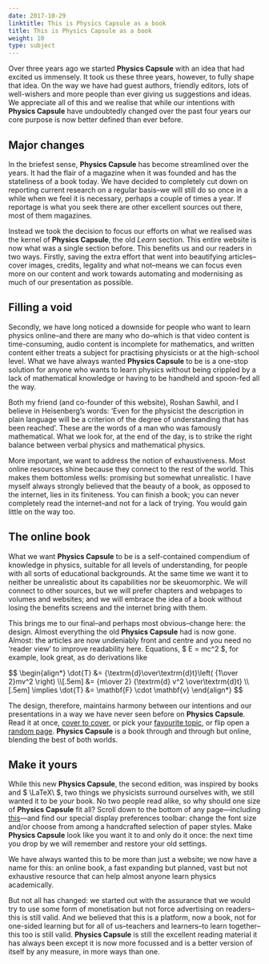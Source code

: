 ```yaml
---
date: 2017-10-29
linktitle: This is Physics Capsule as a book
title: This is Physics Capsule as a book
weight: 10
type: subject
---
```


Over three years ago we started **Physics Capsule** with an idea that had excited us immensely. It took us these three years, however, to fully shape that idea. On the way we have had guest authors, friendly editors, lots of well-wishers and more people than ever giving us suggestions and ideas. We appreciate all of this and we realise that while our intentions with **Physics Capsule** have undoubtedly changed over the past four years our core purpose is now better defined than ever before.

## Major changes

In the briefest sense, **Physics Capsule** has become streamlined over the years. It had the flair of a magazine when it was founded and has the stateliness of a book today. We have decided to completely cut down on reporting current research on a regular basis–we will still do so once in a while when we feel it is necessary, perhaps a couple of times a year. If reportage is what you seek there are other excellent sources out there, most of them magazines.

Instead we took the decision to focus our efforts on what we realised was the kernel of **Physics Capsule**, the old *Learn* section. This entire website is now what was a single section before. This benefits us and our readers in two ways. Firstly, saving the extra effort that went into beautifying articles–cover images, credits, legality and what not–means we can focus even more on our content and work towards automating and modernising as much of our presentation as possible.

## Filling a void

Secondly, we have long noticed a downside for people who want to learn physics online–and there are many who do–which is that video content is time-consuming, audio content is incomplete for mathematics, and written content either treats a subject for practising physicists or at the high-school level. What we have always wanted **Physics Capsule** to be is a one-stop solution for anyone who wants to learn physics without being crippled by a lack of mathematical knowledge or having to be handheld and spoon-fed all the way.

Both my friend (and co-founder of this website), Roshan Sawhil, and I believe in Heisenberg’s words: ‘Even for the physicist the description in plain language will be a criterion of the degree of understanding that has been reached’. These are the words of a man who was famously mathematical. What we look for, at the end of the day, is to strike the right balance between verbal physics and mathematical physics.

More important, we want to address the notion of exhaustiveness. Most online resources shine because they connect to the rest of the world. This makes them bottomless wells: promising but somewhat unrealistic. I have myself always strongly believed that the beauty of a book, as opposed to the internet, lies in its finiteness. You can finish a book; you can never completely read the internet–and not for a lack of trying. You would gain little on the way too.

## The online book

What we want **Physics Capsule** to be is a self-contained compendium of knowledge in physics, suitable for all levels of understanding, for people with all sorts of educational backgrounds. At the same time we want it to neither be unrealistic about its capabilities nor be skeuomorphic. We will connect to other sources, but we will prefer chapters and webpages to volumes and websites; and we will embrace the idea of a book without losing the benefits screens and the internet bring with them.

This brings me to our final–and perhaps most obvious–change here: the design. Almost everything the old **Physics Capsule** had is now gone. Almost: the articles are now undeniably front and centre and you need no ‘reader view’ to improve readability here. Equations, $ E = mc^2 $, for example, look great, as do derivations like

<div>
$$
\begin{align*}
\dot{T} &= {\textrm{d}\over\textrm{d}t}\left( {1\over 2}mv^2 \right) \\[.5em]
&=  {m\over 2} {\textrm{d} v^2 \over\textrm{d}t} \\[.5em]
\implies \dot{T} &= \mathbf{F} \cdot \mathbf{v}
\end{align*}
$$
</div>

The design, therefore, maintains harmony between our intentions and our presentations in a way we have never seen before on **Physics Capsule**. Read it at once, [cover to cover](/contents), or pick your [favourite topic](/index), or flip open a [random page](/random). **Physics Capsule** is a book through and through but online, blending the best of both worlds.

## Make it yours

While this new **Physics Capsule**, the second edition, was inspired by books and $ \LaTeX\ $, two things we physicists surround ourselves with, we still wanted it to be *your* book. No two people read alike, so why should one size of **Physics Capsule** fit all? Scroll down to the bottom of any page—including [this](#displayPrefs)—and find our special display preferences toolbar: change the font size and/or choose from among a handcrafted selection of paper styles. Make **Physics Capsule** look like you want it to and only do it once: the next time you drop by we will remember and restore your old settings.

We have always wanted this to be more than just a website; we now have a name for this: an online book, a fast expanding but planned, vast but not exhaustive resource that can help almost anyone learn physics academically.

But not all has changed: we started out with the assurance that we would try to use some form of monetisation but not force advertising on readers–this is still valid. And we believed that this is a platform, now a book, not for one-sided learning but for all of us–teachers and learners–to learn together–this too is still valid. **Physics Capsule** is still the excellent reading material it has always been except it is now more focussed and is a better version of itself by any measure, in more ways than one.
